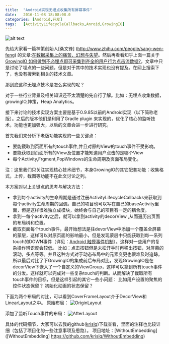 ```yaml
---
title:	"Android实现无埋点收集所有屏幕事件"
date:	2016-11-08 18:08:08.0
categories:	[Android,开发]
tags:	[ActivityLifecycleCallbacks,Anroid,GrowingIO]
---
```

![alt text](https://pic4.zhimg.com/b4b55685432e44e98a41f404c65e676b_b.jpg "collect all the data")

先给大家看一篇神策创始人[桑文锋] (http://www.zhihu.com/people/sang-wen-feng) 的文章:[在数据采集上的痛苦、幻想与失望](https://zhuanlan.zhihu.com/p/21628977)。然后再看看知乎上面一篇关于[GrowingIO 如何做到不必埋点即可采集到齐全的用户行为点击流数据?](https://www.zhihu.com/question/38000812)，文章中只是讨论了埋点的一些问题，但是对于其中的技术实现也没有提及。在网上搜索下了，也没有搜索到相关的技术文章。


那到底这种无埋点技术是怎么实现的呢？

<!--more-->

对于一些行业背景及相关知识还不太清楚的先自行了解。比如：无埋点收集数据，growingIO,神策，Heap Analytics。

接下来讨论的技术实现方案主要是基于0.9.85以前的Android实现（以下简称老版）。之后的版本他们是利用了Gradle plugin 来实现的，优化了核心的监听技术，功能也更加强大，以后的文章会进一步进行研究。

 首先我们来分析下老版功能实现的一些关键点：

* 要能截取到页面所有的touch事件,并且对原的View的touch事件不受影响。
* 要能获取到页面所有的View及位置才能知道用户点击的是哪个View
* 每个Activity,Frgment,PopWindows的生命周期及页面布局变化。

注：这里我们只关注实现核心技术细节，本身GrowingIO的其它配套功能：收集格式，上传，截图等功能不在此文讨论之列。

本方案对以上关键点的思考与解决方法：

* 拿到每个activity的生命周期是通过注册ActivityLifecycleCallbacks来获取到每个activity生命周期的回调。自己的项目也可以写在自己的baseActivity里面，但是这样很难独立成模块，始终会与自己的项目有一定的耦合度。
* 拿到一每个activity之后，就可以拿到activity的decorView ,从而遍历出页面的布局树和位置。
* 截取页面每个touch事件，最开始想法是往devorView中添加一个覆盖全屏幕的蒙层，这样可以对原页面的影响最小，但是发现蒙层中只能获取到每一系列touch的DOWN事件（详见：[Android 触摸事件机制](http://wangkuiwu.github.io/2015/01/01/TouchEvent-Introduce/)）。这样对一些用户的复杂操作辨识度会较低。 比如：点击按钮但是未松开手时再移出按钮，对屏幕的滚动，多点等等。并且这种方式对于动态布局中的元素变更也很难及时追踪。所以最后对比了下GrowingIO的集成前后布局对比，发现GrowingIO是在decorView下嵌入了一个自定义的ViewGroup，这样可以拿到所有touch事件的分发。这样就可以完成对一些复杂touch的判断。从而解决了截取所有touch事件的目标，但是这样引起的其它一些小问题： 比如用户设置的聚焦的控件状态保留？ 初始化动画的状态保留？ 


下面为两个布局的对比，可以看到CoverFrameLayout介于DecorView和LinearLayout之中。
原始布局：
![OriginLayout](http://www.krislq.com/wp-content/uploads/2016/11/how_to_listening_all_click_origin_layout.png "OriginLayout")


添加了监听Touch事件的布局：
![AfterLayout](http://www.krislq.com/wp-content/uploads/2016/11/how_to_listening_all_click_after_layout.png "AfterLayout")
 
具体的代码细节，大家可以去我的github([krislq](https://github.com/krislq))下载查看，里面的注释也比较详细（包括了项目化的一些注意事项及思路）。
项目地址：[WithoutEmbedding]([WithoutEmbedding]  https://github.com/krislq/WithoutEmbedding)

